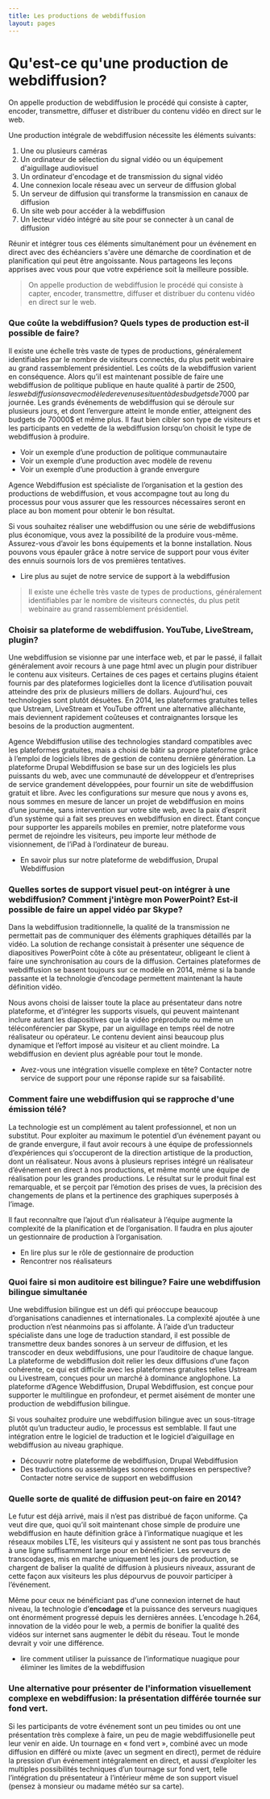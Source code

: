 ```yaml
---
title: Les productions de webdiffusion
layout: pages
---
```

# Qu'est-ce qu'une production de webdiffusion?
<div class="waypoint-bg"  style="background-image: url(/images/bg-production.jpg)"></div>

On appelle production de webdiffusion le procédé qui consiste à capter, encoder, transmettre, diffuser et distribuer du contenu vidéo en direct sur le web.

Une production intégrale de webdiffusion nécessite les éléments suivants:

1. Une ou plusieurs caméras
2. Un ordinateur de sélection du signal vidéo ou un équipement d'aiguillage audiovisuel
3. Un ordinateur d'encodage et de transmission du signal vidéo
4. Une connexion locale réseau avec un serveur de diffusion global
5. Un serveur de diffusion qui transforme la transmission en canaux de diffusion
6. Un site web pour accéder à la webdiffusion
7. Un lecteur vidéo intégré au site pour se connecter à un canal de diffusion

Réunir et intégrer tous ces éléments simultanément pour un événement en direct avec des échéanciers s'avère une démarche de coordination et de planification qui peut être angoissante. Nous partageons les leçons apprises avec vous pour que votre expérience soit la meilleure possible.

> On appelle production de webdiffusion le procédé qui consiste à capter, encoder, transmettre, diffuser et distribuer du contenu vidéo en direct sur le web.

### Que coûte la webdiffusion? Quels types de production est-il possible de faire?

Il existe une échelle très vaste de types de productions, généralement identifiables par le nombre de visiteurs connectés, du plus petit webinaire au grand rassemblement présidentiel. Les coûts de la webdiffusion varient en conséquence. Alors qu’il est maintenant possible de faire une webdiffusion de politique publique en haute qualité à partir de 2500$, les webdiffusions avec modèle de revenu se situent à des budgets de 7000$ par journée. Les grands événements de webdiffusion qui se déroule sur plusieurs jours, et dont l’envergure atteint le monde entier, atteignent des budgets de 70000$ et même plus. Il faut bien cibler son type de visiteurs et les participants en vedette de la webdiffusion lorsqu’on choisit le type de webdiffusion à produire.

- Voir un exemple d’une production de politique communautaire
- Voir un exemple d’une production avec modèle de revenu
- Voir un exemple d’une production à grande envergure

Agence Webdiffusion est spécialiste de l’organisation et la gestion des productions de webdiffusion, et vous accompagne tout au long du processus pour vous assurer que les ressources nécessaires seront en place au bon moment pour obtenir le bon résultat.

Si vous souhaitez réaliser une webdiffusion ou une série de webdiffusions plus économique, vous avez la possibilité de la produire vous-même. Assurez-vous d’avoir les bons équipements et la bonne installation. Nous pouvons vous épauler grâce à notre service de support pour vous éviter des ennuis sournois lors de vos premières tentatives.

- Lire plus au sujet de notre service de support à la webdiffusion

> Il existe une échelle très vaste de types de productions, généralement identifiables par le nombre de visiteurs connectés, du plus petit webinaire au grand rassemblement présidentiel.

### Choisir sa plateforme de webdiffusion. YouTube, LiveStream, plugin?

Une webdiffusion se visionne par une interface web, et par le passé, il fallait généralement avoir recours à une page html avec un plugin pour distribuer le contenu aux visiteurs. Certaines de ces pages et certains plugins étaient fournis par des plateformes logicielles dont la licence d’utilisation pouvait atteindre des prix de plusieurs milliers de dollars. Aujourd'hui, ces technologies sont plutôt désuètes. En 2014, les plateformes gratuites telles que Ustream, LiveStream et YouTube offrent une alternative alléchante, mais deviennent rapidement coûteuses et contraignantes lorsque les besoins de la production augmentent.

Agence Webdiffusion utilise des technologies standard compatibles avec les plateformes gratuites, mais a choisi de bâtir sa propre plateforme grâce à l’emploi de logiciels libres de gestion de contenu dernière génération. La plateforme Drupal Webdiffusion se base sur un des logiciels les plus puissants du web, avec une communauté de développeur et d’entreprises de service grandement développées, pour fournir un site de webdiffusion gratuit et libre. Avec les configurations sur mesure que nous y avons es, nous sommes en mesure de lancer un projet de webdiffusion en moins d’une journée, sans intervention sur votre site web, avec la paix d’esprit d’un système qui a fait ses preuves en webdiffusion en direct. Étant conçue pour supporter les appareils mobiles en premier, notre plateforme vous permet de rejoindre les visiteurs, peu importe leur méthode de visionnement, de l’iPad à l’ordinateur de bureau.

- En savoir plus sur notre plateforme de webdiffusion, Drupal Webdiffusion

### Quelles sortes de support visuel peut-on intégrer à une webdiffusion? Comment j'intègre mon PowerPoint? Est-il possible de faire un appel vidéo par Skype?

Dans la webdiffusion traditionnelle, la qualité de la transmission ne permettait pas de communiquer des éléments graphiques détaillés par la vidéo. La solution de rechange consistait à présenter une séquence de diapositives PowerPoint côte à côte au présentateur, obligeant le client à faire une synchronisation au cours de la diffusion. Certaines plateformes de webdiffusion se basent toujours sur ce modèle en 2014, même si la bande passante et la technologie d’encodage permettent maintenant la haute définition vidéo.

Nous avons choisi de laisser toute la place au présentateur dans notre plateforme, et d’intégrer les supports visuels, qui peuvent maintenant inclure autant les diapositives que la vidéo préproduite ou même un téléconférencier par Skype, par un aiguillage en temps réel de notre réalisateur ou opérateur. Le contenu devient ainsi beaucoup plus dynamique et l’effort imposé au visiteur et au client moindre. La webdiffusion en devient plus agréable pour tout le monde.

- Avez-vous une intégration visuelle complexe en tête? Contacter notre service de support pour une réponse rapide sur sa faisabilité.

### Comment faire une webdiffusion qui se rapproche d'une émission télé?

La technologie est un complément au talent professionnel, et non un substitut. Pour exploiter au maximum le potentiel d’un événement payant ou de grande envergure, il faut avoir recours à une équipe de professionnels d’expériences qui s’occuperont de la direction artistique de la production, dont un réalisateur. Nous avons à plusieurs reprises intégré un réalisateur d’événement en direct à nos productions, et même monté une équipe de réalisation pour les grandes productions. Le résultat sur le produit final est remarquable, et se perçoit par l’émotion des prises de vues, la précision des changements de plans et la pertinence des graphiques superposés à l’image.

Il faut reconnaître que l’ajout d’un réalisateur à l’équipe augmente la complexité de la planification et de l’organisation. Il faudra en plus ajouter un gestionnaire de production à l’organisation.

- En lire plus sur le rôle de gestionnaire de production
- Rencontrer nos réalisateurs

### Quoi faire si mon auditoire est bilingue? Faire une webdiffusion bilingue simultanée

Une webdiffusion bilingue est un défi qui préoccupe beaucoup d’organisations canadiennes et internationales. La complexité ajoutée à une production n’est néanmoins pas si affolante. À l’aide d’un traducteur spécialiste dans une loge de traduction standard, il est possible de transmettre deux bandes sonores à un serveur de diffusion, et les transcoder en deux webdiffusions, une pour l’auditoire de chaque langue. La plateforme de webdiffusion doit relier les deux diffusions d’une façon cohérente, ce qui est difficile avec les plateformes gratuites telles Ustream ou Livestream, conçues pour un marché à dominance anglophone. La plateforme d’Agence Webdiffusion, Drupal Webdiffusion, est conçue pour supporter le multilingue en profondeur, et permet aisément de monter une production de webdiffusion bilingue.

Si vous souhaitez produire une webdiffusion bilingue avec un sous-titrage plutôt qu’un traducteur audio, le processus est semblable. Il faut une intégration entre le logiciel de traduction et le logiciel d’aiguillage en webdiffusion au niveau graphique.

- Découvrir notre plateforme de webdiffusion, Drupal Webdiffusion
- Des traductions ou assemblages sonores complexes en perspective? Contacter notre service de support en webdiffusion

### Quelle sorte de qualité de diffusion peut-on faire en 2014?

Le futur est déjà arrivé, mais il n’est pas distribué de façon uniforme. Ça veut dire que, quoi qu’il soit maintenant chose simple de produire une webdiffusion en haute définition grâce à l’informatique nuagique et les réseaux mobiles LTE, les visiteurs qui y assistent ne sont pas tous branchés à une ligne suffisamment large pour en bénéficier. Les serveurs de transcodages, mis en marche uniquement les jours de production, se chargent de baliser la qualité de diffusion à plusieurs niveaux, assurant de cette façon aux visiteurs les plus dépourvus de pouvoir participer à l’événement.

Même pour ceux ne bénéficiant pas d'une connexion internet de haut niveau, la technologie d’**encodage** et la puissance des serveurs nuagiques ont énormément progressé depuis les dernières années. L’encodage h.264, innovation de la vidéo pour le web, a permis de bonifier la qualité des vidéos sur internet sans augmenter le débit du réseau. Tout le monde devrait y voir une différence.

- lire comment utiliser la puissance de l’informatique nuagique pour éliminer les limites de la webdiffusion

### Une alternative pour présenter de l'information visuellement complexe en webdiffusion: la présentation différée tournée sur fond vert.

Si les participants de votre événement sont un peu timides ou ont une présentation très complexe à faire, un peu de magie webdiffusionelle peut leur venir en aide. Un tournage en « fond vert », combiné avec un mode diffusion en différé ou mixte (avec un segment en direct), permet de réduire la pression d’un événement intégralement en direct, et aussi d’exploiter les multiples possibilités techniques d’un tournage sur fond vert, telle l’intégration du présentateur à l’intérieur même de son support visuel (pensez à monsieur ou madame météo sur sa carte).
